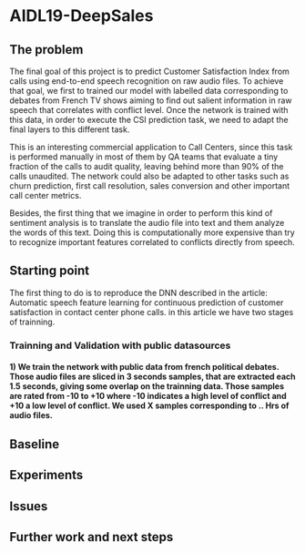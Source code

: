 # AIDL19-DeepSales
## The problem

The final goal of this project is to predict Customer Satisfaction Index from calls using end-to-end speech recognition on raw audio files. To achieve that goal, we first to trained our model with labelled data corresponding to debates from French TV shows aiming to find out salient information in raw speech that correlates with conflict level. Once the network is trained with this data, in order to execute the CSI prediction task, we need to adapt the final layers to this different task.

This is an interesting commercial application to Call Centers, since this task is performed manually in most of them by QA teams that evaluate a tiny fraction of the calls to audit quality, leaving behind more than 90% of the calls unaudited. The network could also be adapted to other tasks such as churn prediction, first call resolution, sales conversion and other important call center metrics.

Besides, the first thing that we imagine in order to perform this kind of sentiment analysis is to translate the audio file into text and them analyze the words of this text. Doing this is computationally more expensive than try to recognize important features correlated to conflicts directly from speech.

## Starting point


The first thing to do is to reproduce the DNN described in the article: Automatic speech feature learning for continuous prediction of customer satisfaction in contact center phone calls. in this article we have two stages of trainning.

### Trainning and Validation with public datasources
#### 1) We train the network with public data from french political debates. Those audio files are sliced in 3 seconds samples, that are extracted each 1.5 seconds, giving some overlap on the trainning data. Those samples are rated from -10 to +10 where -10 indicates a high level of conflict and +10 a low level of conflict. We used X samples corresponding to .. Hrs of audio files.



## Baseline
## Experiments
## Issues
## Further work and next steps


